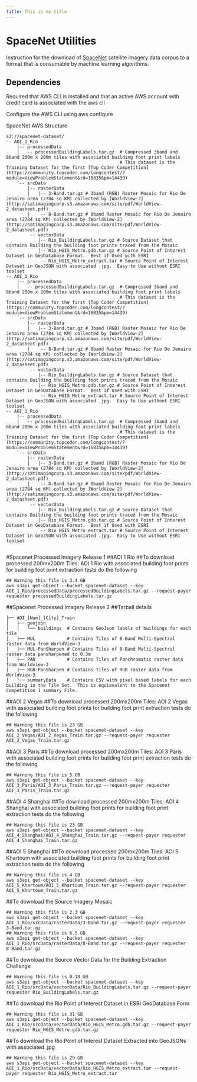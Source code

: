 ```yaml
---
title: This is my title
---
```


# SpaceNet Utilities

Instruction for the download of [SpaceNet](https://aws.amazon.com/public-data-sets/spacenet/) satellite imagery data corpus to a format that is consumable by machine learning algorithms.



## Dependencies
Required that AWS CLI is installed and that an active AWS account with credit card is associated with the aws cli

Configure the AWS CLI using aws configure

SpaceNet AWS Structure
```
s3://spacenet-dataset/
-- AOI_1_Rio
    |-- processedData
    |   -- processedBuildingLabels.tar.gz  # Compressed 3band and 8band 200m x 200m tiles with associated building foot print labels
                                           # This dataset is the Training Dataset for the first [Top Coder Competition](https://community.topcoder.com/longcontest/?module=ViewProblemStatement&rd=16835&pm=14439)
    `-- srcData
        |-- rasterData
        |   |-- 3-Band.tar.gz # 3band (RGB) Raster Mosaic for Rio De Jenairo area (2784 sq KM) collected by [WorldView-2](http://satimagingcorp.s3.amazonaws.com/site/pdf/WorldView-2_datasheet.pdf)
        |    -- 8-Band.tar.gz # 8band Raster Mosaic for Rio De Jenairo area (2784 sq KM) collected by [WorldView-2](http://satimagingcorp.s3.amazonaws.com/site/pdf/WorldView-2_datasheet.pdf)
         -- vectorData
            |-- Rio_BuildingLabels.tar.gz # Source Dataset that contains Building the building foot prints traced from the Mosaic
            |-- Rio_HGIS_Metro.gdb.tar.gz # Source Point of Interest Dataset in GeoDatabase Format.  Best if Used with ESRI
             -- Rio_HGIS_Metro_extract.tar # Source Point of Interest Dataset in GeoJSON with associated .jpg.  Easy to Use without ESRI toolset
-- AOI_1_Rio
    |-- processedData
    |   -- processedBuildingLabels.tar.gz  # Compressed 3band and 8band 200m x 200m tiles with associated building foot print labels
                                           # This dataset is the Training Dataset for the first [Top Coder Competition](https://community.topcoder.com/longcontest/?module=ViewProblemStatement&rd=16835&pm=14439)
    `-- srcData
        |-- rasterData
        |   |-- 3-Band.tar.gz # 3band (RGB) Raster Mosaic for Rio De Jenairo area (2784 sq KM) collected by [WorldView-2](http://satimagingcorp.s3.amazonaws.com/site/pdf/WorldView-2_datasheet.pdf)
        |    -- 8-Band.tar.gz # 8band Raster Mosaic for Rio De Jenairo area (2784 sq KM) collected by [WorldView-2](http://satimagingcorp.s3.amazonaws.com/site/pdf/WorldView-2_datasheet.pdf)
         -- vectorData
            |-- Rio_BuildingLabels.tar.gz # Source Dataset that contains Building the building foot prints traced from the Mosaic
            |-- Rio_HGIS_Metro.gdb.tar.gz # Source Point of Interest Dataset in GeoDatabase Format.  Best if Used with ESRI
             -- Rio_HGIS_Metro_extract.tar # Source Point of Interest Dataset in GeoJSON with associated .jpg.  Easy to Use without ESRI toolset
-- AOI_1_Rio
    |-- processedData
    |   -- processedBuildingLabels.tar.gz  # Compressed 3band and 8band 200m x 200m tiles with associated building foot print labels
                                           # This dataset is the Training Dataset for the first [Top Coder Competition](https://community.topcoder.com/longcontest/?module=ViewProblemStatement&rd=16835&pm=14439)
    `-- srcData
        |-- rasterData
        |   |-- 3-Band.tar.gz # 3band (RGB) Raster Mosaic for Rio De Jenairo area (2784 sq KM) collected by [WorldView-2](http://satimagingcorp.s3.amazonaws.com/site/pdf/WorldView-2_datasheet.pdf)
        |    -- 8-Band.tar.gz # 8band Raster Mosaic for Rio De Jenairo area (2784 sq KM) collected by [WorldView-2](http://satimagingcorp.s3.amazonaws.com/site/pdf/WorldView-2_datasheet.pdf)
         -- vectorData
            |-- Rio_BuildingLabels.tar.gz # Source Dataset that contains Building the building foot prints traced from the Mosaic
            |-- Rio_HGIS_Metro.gdb.tar.gz # Source Point of Interest Dataset in GeoDatabase Format.  Best if Used with ESRI
             -- Rio_HGIS_Metro_extract.tar # Source Point of Interest Dataset in GeoJSON with associated .jpg.  Easy to Use without ESRI toolset


```

#Spacenet Processed Imagery Release 1
##AOI 1 Rio
##To download processed 200mx200m Tiles: AOI 1 Rio with associated building foot prints for building foot print extraction tests do the following
```
## Warning this file is 3.4 GB
aws s3api get-object --bucket spacenet-dataset --key AOI_1_Rio/processedData/processedBuildingLabels.tar.gz --request-payer requester processedBuildingLabels.tar.gz
```

##Spacenet Processed Imagery Release 2
##Tarball details
```
├── AOI_[Num]_[City]_Train
│   ├── geojson
│   │   └── buildings  # Contains GeoJson labels of buildings for each tile
│   ├── MUL            # Contains Tiles of 8-Band Multi-Spectral raster data from WorldView-3
│   ├── MUL-PanSharpen # Contains Tiles of 8-Band Multi-Spectral raster data pansharpened to 0.3m
│   ├── PAN            # Contains Tiles of Panchromatic raster data from Worldview-3
│   ├── RGB-PanSharpen # Contains Tiles of RGB raster data from Worldview-3
│   └── summaryData    # Contains CSV with pixel based labels for each building in the Tile Set.  This is equiavalent to the Spacenet Competition 1 summary File.  
```

##AOI 2 Vegas
##To download processed 200mx200m Tiles: AOI 2 Vegas with associated building foot prints for building foot print extraction tests do the following
```
## Warning this file is 23 GB
aws s3api get-object --bucket spacenet-dataset --key AOI_2_Vegas/AOI_2_Vegas_Train.tar.gz --request-payer requester AOI_2_Vegas_Train.tar.gz
```

##AOI 3 Paris
##To download processed 200mx200m Tiles: AOI 3 Paris with associated building foot prints for building foot print extraction tests do the following
```
## Warning this file is 5 GB
aws s3api get-object --bucket spacenet-dataset --key AOI_3_Paris/AOI_3_Paris_Train.tar.gz --request-payer requester AOI_3_Paris_Train.tar.gz
```

##AOI 4 Shanghai
##To download processed 200mx200m Tiles: AOI 4 Shanghai with associated building foot prints for building foot print extraction tests do the following
```
## Warning this file is 23 GB
aws s3api get-object --bucket spacenet-dataset --key AOI_4_Shanghai/AOI_4_Shanghai_Train.tar.gz --request-payer requester AOI_4_Shanghai_Train.tar.gz
```

##AOI 5 Shanghai
##To download processed 200mx200m Tiles: AOI 5 Khartoum with associated building foot prints for building foot print extraction tests do the following
```
## Warning this file is 4 GB
aws s3api get-object --bucket spacenet-dataset --key AOI_5_Khartoum/AOI_5_Khartoum_Train.tar.gz --request-payer requester AOI_5_Khartoum_Train.tar.gz
```


##To download the Source Imagery Mosaic
```
## Warning this file is 2.3 GB
aws s3api get-object --bucket spacenet-dataset --key AOI_1_Rio/srcData/rasterData/3-Band.tar.gz --request-payer requester 3-Band.tar.gz
## Warning this file is 6.5 GB
aws s3api get-object --bucket spacenet-dataset --key AOI_1_Rio/srcData/rasterData/8-Band.tar.gz --request-payer requester 8-Band.tar.gz
```

##To download the Source Vector Data for the Building Extraction Challenge
```
## Warning this file is 0.18 GB
aws s3api get-object --bucket spacenet-dataset --key AOI_1_Rio/srcData/vectorData/Rio_BuildingLabels.tar.gz --request-payer requester Rio_BuildingLabels.tar.gz

```

##To download the Rio Point of Interest Dataset in ESRI GeoDatabase Form
```
## Warning this file is 31 GB
aws s3api get-object --bucket spacenet-dataset --key AOI_1_Rio/srcData/vectorData/Rio_HGIS_Metro.gdb.tar.gz --request-payer requester Rio_HGIS_Metro.gdb.tar.gz

```

##To download the Rio Point of Interest Dataset Extracted into GeoJSONs with associated .jpg
```
## Warning this file is 29 GB
aws s3api get-object --bucket spacenet-dataset --key AOI_1_Rio/srcData/vectorData/Rio_HGIS_Metro_extract.tar --request-payer requester Rio_HGIS_Metro_extract.tar

```
